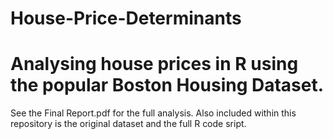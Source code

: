 # House-Price-Determinants

# Analysing house prices in R using the popular Boston Housing Dataset. 

See the Final Report.pdf for the full analysis. Also included within this repository is the original dataset and the full R code sript.
